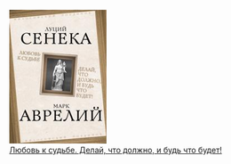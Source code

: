 ![](Любовь%20к%20судьбе.%20Делай,%20что%20должно,%20и%20будь%20что%20будет!.jpg)  
[Любовь к судьбе. Делай, что должно, и будь что будет!](Любовь%20к%20судьбе.%20Делай,%20что%20должно,%20и%20будь%20что%20будет!.md)
